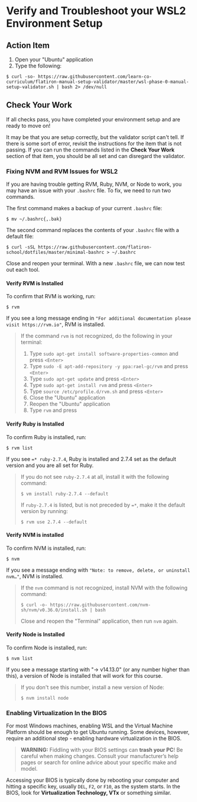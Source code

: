 # Verify and Troubleshoot your WSL2 Environment Setup

## Action Item

1. Open your "Ubuntu" application
2. Type the following:

```console
$ curl -so- https://raw.githubusercontent.com/learn-co-curriculum/flatiron-manual-setup-validator/master/wsl-phase-0-manual-setup-validator.sh | bash 2> /dev/null
```

## Check Your Work

If all checks pass, you have completed your environment setup and are ready to
move on!

It may be that you are setup correctly, but the validator script can't tell. If
there is some sort of error, revisit the instructions for the item that is not
passing. If you can run the commands listed in the **Check Your Work** section
of that item, you should be all set and can disregard the validator.

### Fixing NVM and RVM Issues for WSL2

If you are having trouble getting RVM, Ruby, NVM, or Node to work, you may have
an issue with your `.bashrc` file. To fix, we need to run two commands.

The first command makes a backup of your current `.bashrc` file:

```console
$ mv ~/.bashrc{,.bak}
```

The second command replaces the contents of your `.bashrc` file with a default
file:

```console
$ curl -sSL https://raw.githubusercontent.com/flatiron-school/dotfiles/master/minimal-bashrc > ~/.bashrc
```

Close and reopen your terminal. With a new `.bashrc` file, we can now test out
each tool.

#### Verify RVM is Installed

To confirm that RVM is working, run:

```console
$ rvm
```

If you see a long message ending in
`"For additional documentation please visit https://rvm.io"`, RVM is installed.

> If the command `rvm` is not recognized, do the following in your terminal:
>
> 1. Type `sudo apt-get install software-properties-common` and press `<Enter>`
> 2. Type `sudo -E apt-add-repository -y ppa:rael-gc/rvm` and press `<Enter>`
> 3. Type `sudo apt-get update` and press `<Enter>`
> 4. Type `sudo apt-get install rvm` and press `<Enter>`
> 5. Type `source /etc/profile.d/rvm.sh` and press `<Enter>`
> 6. Close the "Ubuntu" application
> 7. Reopen the "Ubuntu" application
> 8. Type `rvm` and press <Enter>

#### Verify Ruby is Installed

To confirm Ruby is installed, run:

```console
$ rvm list
```

If you see `=* ruby-2.7.4`, Ruby is installed and 2.7.4 set as the default
version and you are all set for Ruby.

> If you do not see `ruby-2.7.4` at all, install it with the following command:
>
> ```console
> $ vm install ruby-2.7.4 --default
> ```
>
> If `ruby-2.7.4` is listed, but is not preceded by `=*`, make it the default
> version by running:
>
> ```console
> $ rvm use 2.7.4 --default
> ```

#### Verify NVM is installed

To confirm NVM is installed, run:

```console
$ nvm
```

If you see a message ending with `"Note: to remove, delete, or uninstall nvm…"`,
NVM is installed.

> If the `nvm` command is not recognized, install NVM with the following command:
>
> ```console
> $ curl -o- https://raw.githubusercontent.com/nvm-sh/nvm/v0.36.0/install.sh | bash
> ```
>
> Close and reopen the "Terminal" application, then run `nvm` again.

#### Verify Node is Installed

To confirm Node is installed, run:

```console
$ nvm list
```

If you see a message starting with "-> v14.13.0" (or any number higher than
this), a version of Node is installed that will work for this course.

> If you don't see this number, install a new version of Node:
>
> ```console
> $ nvm install node
> ```

### Enabling Virtualization In the BIOS

For most Windows machines, enabling WSL and the Virtual Machine Platform should be enough to
get Ubuntu running. Some devices, however, require an additional step - enabling hardware
virtualization in the BIOS.

> **WARNING:** Fiddling with your BIOS settings can **trash your PC**! Be careful when making
> changes. Consult your manufacturer’s help pages or search for online advice about your
> specific make and model.

Accessing your BIOS is typically done by rebooting your computer and hitting a specific key,
usually `DEL`, `F2`, or `F10`, as the system starts. In the BIOS, look for **Virtualization
Technology, VTx** or something similar.
